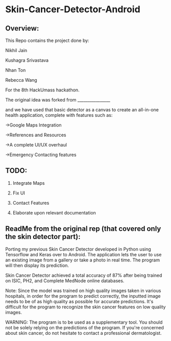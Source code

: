 # Skin-Cancer-Detector-Android
## Overview:
This Repo contains the project done by:

Nikhil Jain 

Kushagra Srivastava

Nhan Ton

Rebecca Wang

For the 8th HackUmass hackathon. 

The original idea was forked from ________________

and we have used that basic detector as a canvas to create an all-in-one health application, complete with features such as:

->Google Maps Integration

->References and Resources

->A complete UI/UX overhaul

->Emergency Contacting features

## TODO:
1) Integrate Maps

2) Fix UI

3) Contact Features

4) Elaborate upon relevant documentation

## ReadMe from the original rep (that covered only the skin detector part):


Porting my previous Skin Cancer Detector developed in Python using Tensorflow and Keras over to Android. The application lets the user to use an existing image from a gallery or take a photo in real time. The program will then display its prediction.  

Skin Cancer Detector achieved a total accuracy of 87% after being trained on ISIC, PH2, and Complete MedNode online databases.  

Note: Since the model was trained on high quality images taken in various hospitals, in order for the program to predict correctly, the inputted image needs to be of as high quality as possible for accurate predictions. It's difficult for the program to recognize the skin cancer features on low quality images.  

WARNING: The program is to be used as a supplementary tool. You should not be solely relying on the predictions of the program. If you're concerned about skin cancer, do not hesitate to contact a professional dermatologist.
